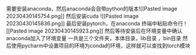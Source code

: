 需要安装anaconda，然后anaconda会自带python的版本![[Pasted image 20230430145754.png]]
然后安装cuda
![[Pasted image 20230430145836.png]]
最后安装pytorch，在anaconda 终端中粘贴命令行
![[Pasted image 20230430145923.png]]
然后等待安装后在环境变量中确认anaconda加入了环境变量
一共是三个文件夹，本体目录，lib目录 ，bin目录
然后使用pycharm中设置项目的环境为conda的环境，这样就可以查找到torch模块
